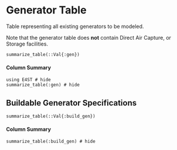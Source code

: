 Generator Table
===============
Table representing all existing generators to be modeled.

Note that the generator table does **not** contain Direct Air Capture, or Storage facilities.

```@docs
summarize_table(::Val{:gen})
```

#### Column Summary

```@example gen
using E4ST # hide
summarize_table(:gen) # hide
```

## Buildable Generator Specifications

```@docs
summarize_table(::Val{:build_gen})
```

#### Column Summary
```@example gen
summarize_table(:build_gen) # hide
``` 